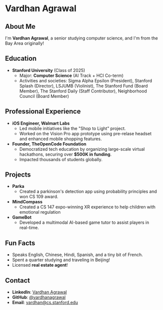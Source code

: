 # Vardhan Agrawal

## About Me
I'm **Vardhan Agrawal**, a senior studying computer science, and I'm from the Bay Area originally!

## Education
- **Stanford University** (Class of 2025)
  - Major: **Computer Science** (AI Track + HCI Co-term)
  - Activities and societies: Sigma Alpha Epsilon (President), Stanford Splash (Director), LSJUMB (Violinist), The Stanford Fund (Board Member), The Stanford Daily (Staff Contributor), Neighborhood Council (Board Member)

## Professional Experience
- **iOS Engineer, Walmart Labs**
  - Led mobile initiatives like the "Shop to Light" project.
  - Worked on the Vision Pro app prototype using pre-relase headset and enhanced mobile shopping features.
- **Founder, TheOpenCode Foundation**
  - Democratized tech education by organizing large-scale virtual hackathons, securing over **$500K in funding**.
  - Impacted thousands of students globally.

## Projects
- **Parka**
  - Created a parkinson's detection app using probability principles and won CS 109 award. 
- **MindCompass**
  - Created a CS 147 expo-winning XR experience to help children with emotional regulation
- **GameBot**
  - Developed a multimodal AI-based game tutor to assist players in real-time.

## Fun Facts
- Speaks English, Chinese, Hindi, Spanish, and a tiny bit of French.
- Spent a quarter studying and traveling in Beijing!
- Licensed **real estate agent**!

## Contact
- **LinkedIn**: [Vardhan Agrawal](https://www.linkedin.com/in/vardhanagrawal/)
- **GitHub**: [@vardhanagrawal](https://github.com/vardhanagrawal)
- **Email**: vardhan@cs.stanford.edu

